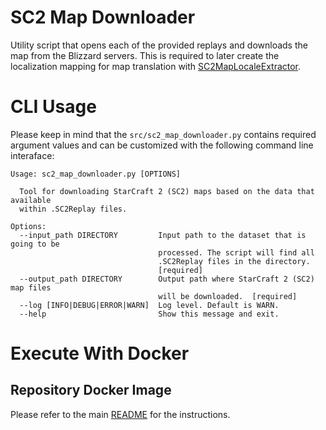 # SC2 Map Downloader

Utility script that opens each of the provided replays and downloads the map from the Blizzard servers. This is required to later create the localization mapping for map translation with [SC2MapLocaleExtractor](https://github.com/Kaszanas/SC2MapLocaleExtractor).

# CLI Usage

Please keep in mind that the  ```src/sc2_map_downloader.py``` contains required argument values and can be customized with the following command line interaface:
```
Usage: sc2_map_downloader.py [OPTIONS]

  Tool for downloading StarCraft 2 (SC2) maps based on the data that available
  within .SC2Replay files.

Options:
  --input_path DIRECTORY         Input path to the dataset that is going to be
                                 processed. The script will find all
                                 .SC2Replay files in the directory.
                                 [required]
  --output_path DIRECTORY        Output path where StarCraft 2 (SC2) map files
                                 will be downloaded.  [required]
  --log [INFO|DEBUG|ERROR|WARN]  Log level. Default is WARN.
  --help                         Show this message and exit.
```

# Execute With Docker

## Repository Docker Image

Please refer to the main [README](../../README.md) for the instructions.
